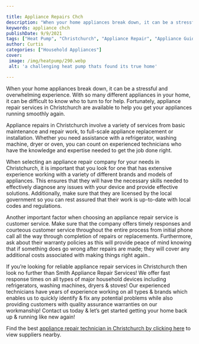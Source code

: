 ```yaml
---

title: Appliance Repairs Chch
description: "When your home appliances break down, it can be a stressful and overwhelming experience. With so many different appliances in your...get more info"
keywords: appliance chch
publishDate: 9/9/2021
tags: ["Heat Pump", "Christchurch", "Appliance Repair", "Appliance Guide"]
author: Curtis
categories: ["Household Appliances"]
cover: 
 image: /img/heatpump/290.webp
 alt: 'a challenging heat pump thats found its true home'

---
```


When your home appliances break down, it can be a stressful and overwhelming experience. With so many different appliances in your home, it can be difficult to know who to turn to for help. Fortunately, appliance repair services in Christchurch are available to help you get your appliances running smoothly again. 

Appliance repairs in Christchurch involve a variety of services from basic maintenance and repair work, to full-scale appliance replacement or installation. Whether you need assistance with a refrigerator, washing machine, dryer or oven, you can count on experienced technicians who have the knowledge and expertise needed to get the job done right. 

When selecting an appliance repair company for your needs in Christchurch, it is important that you look for one that has extensive experience working with a variety of different brands and models of appliances. This ensures that they will have the necessary skills needed to effectively diagnose any issues with your device and provide effective solutions. Additionally, make sure that they are licensed by the local government so you can rest assured that their work is up-to-date with local codes and regulations. 

Another important factor when choosing an appliance repair service is customer service. Make sure that the company offers timely responses and courteous customer service throughout the entire process from initial phone call all the way through completion of repairs or replacements. Furthermore, ask about their warranty policies as this will provide peace of mind knowing that if something does go wrong after repairs are made; they will cover any additional costs associated with making things right again.. 

If you’re looking for reliable appliance repair services in Christchurch then look no further than Smith Appliance Repair Services! We offer fast response times on all types of major household devices including refrigerators, washing machines, dryers & stoves! Our experienced technicians have years of experience working on all types & brands which enables us to quickly identify & fix any potential problems while also providing customers with quality assurance warranties on our workmanship! Contact us today & let’s get started getting your home back up & running like new again!

Find the best <a href="/pages/appliance-repair-technicians/new-zealand/christchurch/">appliance repair technician in Christchurch by clicking here</a> to view suppliers nearby.
